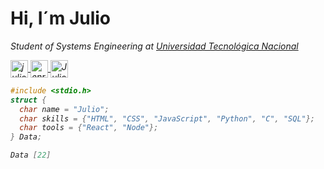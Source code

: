 <h1>Hi, I´m Julio</h1> 
<p><em>Student of Systems Engineering at <a href="https://www.utn.edu.ar/es/">Universidad Tecnológica Nacional
<p>
  <a href="https://instagram.com/julio.enriqee" target="_blank">
    <img align="center" src="https://cdn.jsdelivr.net/npm/simple-icons@3.0.1/icons/instagram.svg" alt="julio.enriqee" height="28px" width="28px" />
  </a>
  <a href="https://twitter.com/enriqee_13" target="_blank">
    <img align="center" src="https://cdn.jsdelivr.net/npm/simple-icons@3.0.1/icons/twitter.svg" alt="enrique" height="28px" width="28px" />
  </a>
  <a href="https://www.linkedin.com/in/julio-enrique-54234a223/" target="_blank">
    <img align="center" src="https://cdn.jsdelivr.net/npm/simple-icons@3.0.1/icons/linkedin.svg" alt="Julio Enrique" height="28px" width="28px" />
  </a>
</p>
  
```C
#include <stdio.h>
struct {
  char name = "Julio";
  char skills = {"HTML", "CSS", "JavaScript", "Python", "C", "SQL"};
  char tools = {"React", "Node"};
} Data;

Data [22]

```
